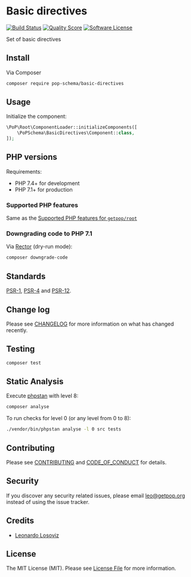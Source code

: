 # Basic directives

[![Build Status][ico-travis]][link-travis]
[![Quality Score][ico-code-quality]][link-code-quality]
[![Software License][ico-license]](LICENSE.md)

<!--
[![Latest Version on Packagist][ico-version]][link-packagist]
[![Coverage Status][ico-scrutinizer]][link-scrutinizer]
[![Total Downloads][ico-downloads]][link-downloads]
-->

Set of basic directives

## Install

Via Composer

``` bash
composer require pop-schema/basic-directives
```

## Usage

Initialize the component:

``` php
\PoP\Root\ComponentLoader::initializeComponents([
    \PoPSchema\BasicDirectives\Component::class,
]);
```

## PHP versions

Requirements:

- PHP 7.4+ for development
- PHP 7.1+ for production

### Supported PHP features

Same as the [Supported PHP features for `getpop/root`](https://github.com/getpop/root/#supported-php-features)

### Downgrading code to PHP 7.1

Via [Rector](https://github.com/rectorphp/rector) (dry-run mode):

```bash
composer downgrade-code
```

## Standards

[PSR-1](https://www.php-fig.org/psr/psr-1), [PSR-4](https://www.php-fig.org/psr/psr-4) and [PSR-12](https://www.php-fig.org/psr/psr-12).

## Change log

Please see [CHANGELOG](CHANGELOG.md) for more information on what has changed recently.

## Testing

``` bash
composer test
```

## Static Analysis

Execute [phpstan](https://github.com/phpstan/phpstan) with level 8:

``` bash
composer analyse
```

To run checks for level 0 (or any level from 0 to 8):

``` bash
./vendor/bin/phpstan analyse -l 0 src tests
```

## Contributing

Please see [CONTRIBUTING](CONTRIBUTING.md) and [CODE_OF_CONDUCT](CODE_OF_CONDUCT.md) for details.

## Security

If you discover any security related issues, please email leo@getpop.org instead of using the issue tracker.

## Credits

- [Leonardo Losoviz][link-author]

## License

The MIT License (MIT). Please see [License File](LICENSE.md) for more information.

[ico-version]: https://img.shields.io/packagist/v/pop-schema/basic-directives.svg?style=flat-square
[ico-license]: https://img.shields.io/badge/license-MIT-brightgreen.svg?style=flat-square
[ico-travis]: https://img.shields.io/travis/pop-schema/basic-directives/master.svg?style=flat-square
[ico-scrutinizer]: https://img.shields.io/scrutinizer/coverage/g/pop-schema/basic-directives.svg?style=flat-square
[ico-code-quality]: https://img.shields.io/scrutinizer/g/pop-schema/basic-directives.svg?style=flat-square
[ico-downloads]: https://img.shields.io/packagist/dt/pop-schema/basic-directives.svg?style=flat-square

[link-packagist]: https://packagist.org/packages/pop-schema/basic-directives
[link-travis]: https://travis-ci.org/pop-schema/basic-directives
[link-scrutinizer]: https://scrutinizer-ci.com/g/pop-schema/basic-directives/code-structure
[link-code-quality]: https://scrutinizer-ci.com/g/pop-schema/basic-directives
[link-downloads]: https://packagist.org/packages/pop-schema/basic-directives
[link-contributors]: ../../contributors
[link-author]: https://github.com/leoloso
